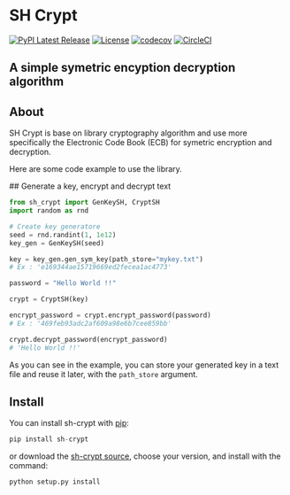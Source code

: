 # SH Crypt

[![PyPI Latest Release](https://img.shields.io/pypi/v/sh-crypt.svg)](https://pypi.org/project/sh-crypt/)
[![License](https://img.shields.io/pypi/l/sh-crypt.svg)](https://github.com/steven1909/sh-crypt/blob/master/LICENSE)
[![codecov](https://codecov.io/gh/steven1909/sh-crypt/branch/circleci-project-setup/graph/badge.svg?token=EU0M1RS2NI)](https://codecov.io/gh/steven1909/sh-crypt)
[![CircleCI](https://dl.circleci.com/status-badge/img/gh/steven1909/sh-crypt/tree/circleci-project-setup.svg?style=shield)](https://dl.circleci.com/status-badge/redirect/gh/steven1909/sh-crypt/tree/circleci-project-setup)

## A simple symetric encyption decryption algorithm
## About

SH Crypt is base on library cryptography algorithm and use more specifically the Electronic Code Book (ECB) for symetric encryption and decryption.

Here are some code example to use the library.

## Generate a key, encrypt and decrypt text

```python
from sh_crypt import GenKeySH, CryptSH
import random as rnd

# Create key generatore
seed = rnd.randint(1, 1e12)
key_gen = GenKeySH(seed)

key = key_gen.gen_sym_key(path_store="mykey.txt")
# Ex : 'e169344ae15719669ed2fecea1ac4773'

password = "Hello World !!"

crypt = CryptSH(key)

encrypt_password = crypt.encrypt_password(password)
# Ex : '469feb93adc2af609a98e6b7cee859bb'

crypt.decrypt_password(encrypt_password)
# 'Hello World !!'
```

As you can see in the example, you can store your generated key in a text file and reuse it later, with the ```path_store``` argument.

## Install
You can install sh-crypt with [pip](https://pypi.org/project/sh-crypt/):

```python
pip install sh-crypt
```

or download the [sh-crypt source](https://github.com/steven1909/sh-crypt/tree/master), choose your version, and install with the command:

```python
python setup.py install
```